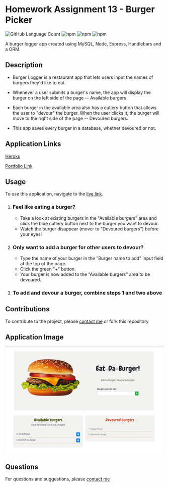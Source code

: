 # Homework Assignment 13 - Burger Picker  
![GitHub Language Count](https://img.shields.io/github/languages/count/rad-a/burger_picker?label=Languages%20Used&logo=GitHub)
![npm](https://img.shields.io/npm/v/mysql?color=green&label=MySQL&logo=NPM&logoColor=white)
![npm](https://img.shields.io/npm/v/express?color=yellow&label=Express&logo=NPM&logoColor=white)
![npm](https://img.shields.io/npm/v/express-handlebars?color=violet&label=Express-handlebars&logo=NPM&logoColor=white)

A burger logger app created using MySQL, Node, Express, Handlebars and a ORM. 

## Description

* Burger Logger is a restaurant app that lets users input the names of burgers they'd like to eat.

* Whenever a user submits a burger's name, the app will display the burger on the left side of the page -- Available burgers

* Each burger in the available area also has a cutlery button that allows the user to "devour" the burger. When the user clicks it, the burger will move to the right side of the page -- Devoured burgers.

* This app saves every burger in a database, whether devoured or not. 


## Application Links
[Heroku](https://shrouded-beyond-01705.herokuapp.com/)

[Portfolio Link](https://rad-a.github.io/08_portfolio/)

## Usage

To use this application, navigate to the [live link](https://shrouded-beyond-01705.herokuapp.com/). 
  1. ### Feel like eating a burger? 
      - Take a look at existing burgers in the "Available burgers" area and click the blue cutlery button next to the burger you want to devour. 
       - Watch the burger disappear (mover to  "Devoured burgers") before your eyes!
   2. ### Only want to add a burger for other users to devour? 
      -  Type the name of your burger in the "Burger name to add" input field at the top of the page.
      -  Click the green "+" button. 
      - Your burger is now added to the "Available burgers" area to be devoured. 
  3. ### To add and devour a burger, combine steps 1 and two above

## Contributions
To contribute to the project, please [contact me](https://rad-a.github.io/08_portfolio/) or fork this repository

## Application Image 
![burger-app](public/assets/img/burgerApp-img.jpg)

## Questions
For questions and suggestions, please [contact me](https://rad-a.github.io/08_portfolio/)


